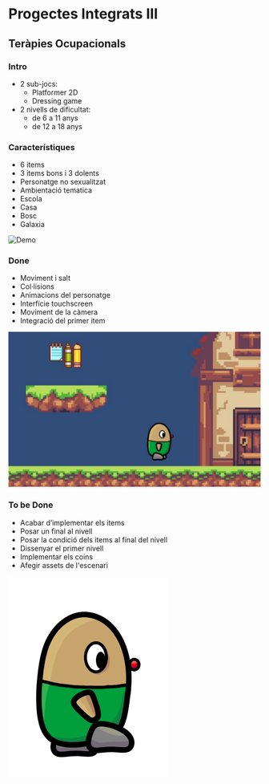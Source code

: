 # Progectes Integrats III
## Teràpies Ocupacionals
### Intro

* 2 sub-jocs:
  * Platformer 2D
  * Dressing game
* 2 nivells de dificultat:
  * de 6 a 11 anys
  * de 12 a 18 anys

### Característiques

* 6 items 
 * 3 items bons i 3 dolents
* Personatge no sexualitzat
* Ambientació tematica
 * Escola
 * Casa
 * Bosc
 * Galaxia

![Demo](https://github.com/IkanaIgosDu/Projectes-Integrats-II/blob/master/ezgif.com-gif-maker.gif)

### Done

* Moviment i salt
* Col·lisions
* Animacions del personatge
* Interfície touchscreen
* Moviment de la càmera
* Integració del primer item

![Demo](https://github.com/IkanaIgosDu/Projectes-Integrats-II/blob/master/imagen_2021-03-30_001112.png)

### To be Done

* Acabar d’implementar els items
* Posar un final al nivell
* Posar la condició dels items al final del nivell
* Dissenyar el primer nivell
* Implementar els coins
* Afegir assets de l'escenari

![Player](https://github.com/IkanaIgosDu/Projectes-Integrats-II/blob/master/pas3.png)
